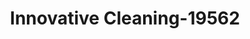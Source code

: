 ---
f_zip-code: 77511
f_state-code: TX
title: Innovative Cleaning-19562
f_phone: 281-482-2900
f_city-only: Alvin
f_address: 8782 County Road 128 Alvin
f_location-unique-id: '19562'
slug: innovative-cleaning-19562
updated-on: '2024-05-30T13:46:58.046Z'
created-on: '2024-05-30T13:36:59.803Z'
published-on: '2024-05-30T13:54:32.469Z'
f_city-state: cms/city/alvin-tx.md
f_company: cms/company/innovative-cleaning.md
f_state: cms/state/texas.md
layout: '[payday-loan].html'
tags: payday-loan
---